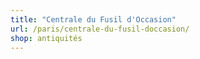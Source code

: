 ```yaml
---
title: "Centrale du Fusil d'Occasion"
url: /paris/centrale-du-fusil-doccasion/
shop: antiquités
---
```

